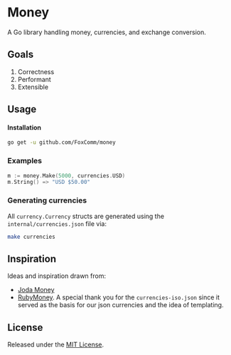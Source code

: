 # Money

A Go library handling money, currencies, and exchange conversion.

## Goals

1. Correctness
2. Performant
3. Extensible

## Usage

#### Installation

```bash
go get -u github.com/FoxComm/money
```

### Examples

```go
m := money.Make(5000, currencies.USD)
m.String() => "USD $50.00"
```

### Generating currencies

All `currency.Currency` structs are generated using the
`internal/currencies.json` file via:

```bash
make currencies
```

## Inspiration

Ideas and inspiration drawn from:

* [Joda Money](http://www.joda.org/joda-money/)
* [RubyMoney](https://github.com/RubyMoney/money). A special thank you
  for the `currencies-iso.json` since it served as the basis for our
  json currencies and the idea of templating.

## License

Released under the [MIT License](License).
